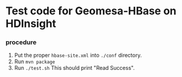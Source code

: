 # Test code for Geomesa-HBase on HDInsight

### procedure
1. Put the proper ``hbase-site.xml`` into ``./conf`` directory.
2. Run ``mvn package``
3. Run ``./test.sh`` This should print "Read Success".

